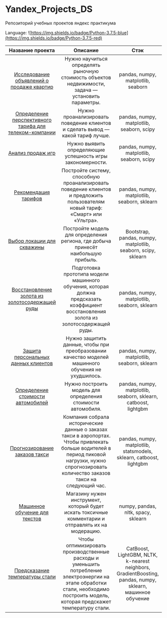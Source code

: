 # Yandex_Projects_DS

Репозиторий учебных проектов яндекс практикума

Language: ![https://img.shields.io/badge/Python-3.7.5-blue](https://img.shields.io/badge/Python-3.7.5-red)

| Название проекта | Описание | Стэк|
|:----:|:----:|:----:|
|[Исследование объявлений о продаже квартир](https://github.com/KondratenkoMS/Yandex_Projects_DS/blob/main/Исследовательский%20анализ%20данных/Исследовательский%20анализ%20данных.ipynb)| Нужно научиться определять рыночную стоимость объектов недвижимости, задача — установить параметры.| pandas, numpy, matplotlib, seaborn|
|[Определение перспективного тарифа для телеком-компании](https://github.com/KondratenkoMS/Yandex_Projects_DS/blob/main/Статистический%20анализ%20данных/Статистический%20анализ%20данных.ipynb)|Нужно проанализировать поведение клиентов и сделать вывод — какой тариф лучше.|pandas, numpy, matplotlib, seaborn, scipy|
|[Анализ продаж игр](https://github.com/KondratenkoMS/Yandex_Projects_DS/blob/main/Сборный%20проект%20-%201/Анализ%20продаж%20игр.ipynb)|Нужно выявить определяющие успешность игры закономерности.|pandas, numpy, matplotlib, seaborn, scipy|
|[Рекомендация тарифов](https://github.com/KondratenkoMS/Yandex_Projects_DS/blob/main/Рекомендация%20тарифов/Рекомендация%20тарифов.ipynb)|Постройте систему, способную проанализировать поведение клиентов и предложить пользователям новый тариф: «Смарт» или «Ультра».|pandas, numpy, matplotlib, seaborn, sklearn|
|[Выбор локации для скважины](https://github.com/KondratenkoMS/Yandex_Projects_DS/blob/main/Выбор%20локации%20для%20скважины/Выбор%20локации%20для%20скважины.ipynb)|Постройте модель для определения региона, где добыча принесёт наибольшую прибыль.| Bootstrap, pandas, numpy, matplotlib, seaborn, scipy, sklearn|
|[Восстановление золота из золотосодержащей руды](https://github.com/KondratenkoMS/Yandex_Projects_DS/blob/main/Сборный%20проект%20-%202/%20Восстановления%20золота%20из%20золотосодержащей%20руды.ipynb)| Подготовка прототипа модели машинного обучения, которая должна предсказать коэффициент восстановления золота из золотосодержащей руды.| pandas, numpy, matplotlib, seaborn, sklearn|
|[Защита персональных данных клиентов](https://github.com/KondratenkoMS/Yandex_Projects_DS/blob/main/Защита%20персональных%20данных%20клиентов/Защита%20персональных%20данных%20клиентов.ipynb)|Нужно защитить данные, чтобы при преобразовании качество моделей машинного обучения не ухудшилось.|pandas, numpy, matplotlib, seaborn, sklearn|
|[Определение стоимости автомобилей](https://github.com/KondratenkoMS/Yandex_Projects_DS/blob/main/Определение%20стоимости%20автомобилей/Определение%20стоимости%20автомобилей.ipynb)|Нужно построить модель для определения стоимости автомобиля.|pandas, numpy, matplotlib, seaborn, sklearn, catboost, lightgbm|
|[Прогнозирование заказов такси](https://github.com/KondratenkoMS/Yandex_Projects_DS/blob/main/Прогнозирование%20заказов%20такси/Прогнозирование%20заказов%20такси.ipynb)|Компания собрала исторические данные о заказах такси в аэропортах. Чтобы привлекать больше водителей в период пиковой нагрузки, нужно спрогнозировать количество заказов такси на следующий час.| pandas, numpy, matplotlib, statsmodels, sklearn, catboost, lightgbm|
| [Машинное обучение для текстов](https://github.com/KondratenkoMS/Yandex_Projects_DS/blob/main/Машинное%20обучение%20для%20текстов/Машинное%20обучение%20для%20текстов.ipynb) | Магазину нужен инструмент, который будет искать токсичные комментарии и отправлять их на модерацию. | numpy, pandas, nltk, spacy, sklearn  |
| [Предсказание температуры стали](https://github.com/KondratenkoMS/Yandex_Projects_DS/blob/main/Выпускной%20проект/Выпускной%20проект.ipynb)| Чтобы оптимизировать производственные расходы и уменьшить потребление электроэнергии на этапе обработки стали, необходимо построить модель, которая предскажет температуру стали. | CatBoost, LightGBM, NLTK, k-nearest neighbors, GradientBoosting, pandas, numpy, sklearn, машинное обучение |
